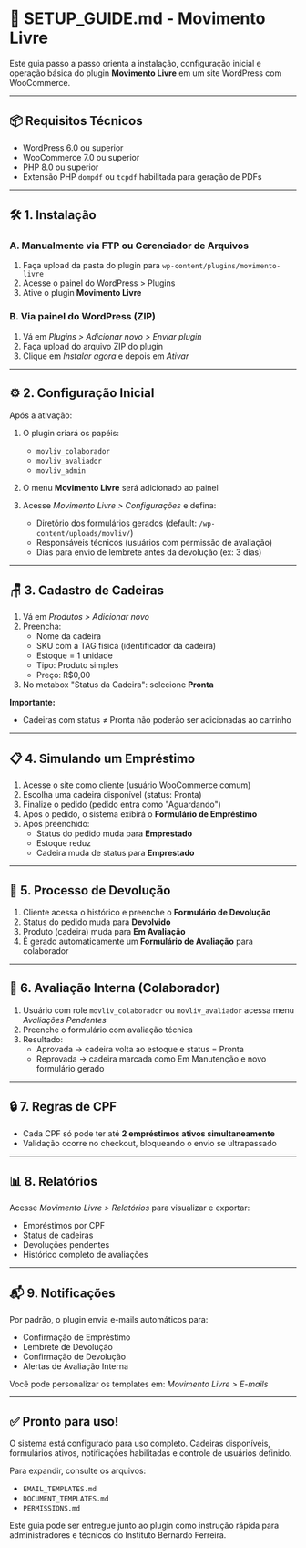 # 🚀 SETUP_GUIDE.md - Movimento Livre

Este guia passo a passo orienta a instalação, configuração inicial e operação básica do plugin **Movimento Livre** em um site WordPress com WooCommerce.

---

## 📦 Requisitos Técnicos

- WordPress 6.0 ou superior
- WooCommerce 7.0 ou superior
- PHP 8.0 ou superior
- Extensão PHP `dompdf` ou `tcpdf` habilitada para geração de PDFs

---

## 🛠️ 1. Instalação

### A. Manualmente via FTP ou Gerenciador de Arquivos
1. Faça upload da pasta do plugin para `wp-content/plugins/movimento-livre`
2. Acesse o painel do WordPress > Plugins
3. Ative o plugin **Movimento Livre**

### B. Via painel do WordPress (ZIP)
1. Vá em *Plugins > Adicionar novo > Enviar plugin*
2. Faça upload do arquivo ZIP do plugin
3. Clique em *Instalar agora* e depois em *Ativar*

---

## ⚙️ 2. Configuração Inicial

Após a ativação:

1. O plugin criará os papéis:
   - `movliv_colaborador`
   - `movliv_avaliador`
   - `movliv_admin`

2. O menu **Movimento Livre** será adicionado ao painel
3. Acesse *Movimento Livre > Configurações* e defina:
   - Diretório dos formulários gerados (default: `/wp-content/uploads/movliv/`)
   - Responsáveis técnicos (usuários com permissão de avaliação)
   - Dias para envio de lembrete antes da devolução (ex: 3 dias)

---

## 🪑 3. Cadastro de Cadeiras

1. Vá em *Produtos > Adicionar novo*
2. Preencha:
   - Nome da cadeira
   - SKU com a TAG física (identificador da cadeira)
   - Estoque = 1 unidade
   - Tipo: Produto simples
   - Preço: R$0,00
3. No metabox "Status da Cadeira": selecione **Pronta**

**Importante:**
- Cadeiras com status ≠ Pronta não poderão ser adicionadas ao carrinho

---

## 📋 4. Simulando um Empréstimo

1. Acesse o site como cliente (usuário WooCommerce comum)
2. Escolha uma cadeira disponível (status: Pronta)
3. Finalize o pedido (pedido entra como "Aguardando")
4. Após o pedido, o sistema exibirá o **Formulário de Empréstimo**
5. Após preenchido:
   - Status do pedido muda para **Emprestado**
   - Estoque reduz
   - Cadeira muda de status para **Emprestado**

---

## 🔁 5. Processo de Devolução

1. Cliente acessa o histórico e preenche o **Formulário de Devolução**
2. Status do pedido muda para **Devolvido**
3. Produto (cadeira) muda para **Em Avaliação**
4. É gerado automaticamente um **Formulário de Avaliação** para colaborador

---

## 🧪 6. Avaliação Interna (Colaborador)

1. Usuário com role `movliv_colaborador` ou `movliv_avaliador` acessa menu *Avaliações Pendentes*
2. Preenche o formulário com avaliação técnica
3. Resultado:
   - Aprovada → cadeira volta ao estoque e status = Pronta
   - Reprovada → cadeira marcada como Em Manutenção e novo formulário gerado

---

## 🔒 7. Regras de CPF

- Cada CPF só pode ter até **2 empréstimos ativos simultaneamente**
- Validação ocorre no checkout, bloqueando o envio se ultrapassado

---

## 📊 8. Relatórios

Acesse *Movimento Livre > Relatórios* para visualizar e exportar:
- Empréstimos por CPF
- Status de cadeiras
- Devoluções pendentes
- Histórico completo de avaliações

---

## 📬 9. Notificações

Por padrão, o plugin envia e-mails automáticos para:
- Confirmação de Empréstimo
- Lembrete de Devolução
- Confirmação de Devolução
- Alertas de Avaliação Interna

Você pode personalizar os templates em:
*Movimento Livre > E-mails*

---

## ✅ Pronto para uso!

O sistema está configurado para uso completo. Cadeiras disponíveis, formulários ativos, notificações habilitadas e controle de usuários definido.

Para expandir, consulte os arquivos:
- `EMAIL_TEMPLATES.md`
- `DOCUMENT_TEMPLATES.md`
- `PERMISSIONS.md`

Este guia pode ser entregue junto ao plugin como instrução rápida para administradores e técnicos do Instituto Bernardo Ferreira.

